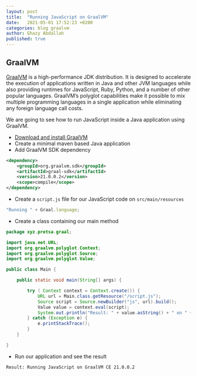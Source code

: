 ```yaml
---
layout: post
title:  "Running JavaScript on GraalVM"
date:   2021-05-01 17:52:23 +0200
categories: blog graalvm
author: Ghazy Abdallah
published: true
---
```




## GraalVM

[GraalVM](https://www.graalvm.org) is a high-performance JDK distribution. It is designed to accelerate the execution of applications written in Java and other JVM languages while also providing runtimes for JavaScript, Ruby, Python, and a number of other popular languages. GraalVM’s polyglot capabilities make it possible to mix multiple programming languages in a single application while eliminating any foreign language call costs.

We are going to see how to run JavaScript inside a Java application using GraalVM.

- [Download and install GraalVM](https://www.graalvm.org/docs/getting-started/)
- Create a minimal maven based Java application
- Add GraalVM SDK dependency

```xml
<dependency>
    <groupId>org.graalvm.sdk</groupId>
    <artifactId>graal-sdk</artifactId>
    <version>21.0.0.2</version>
    <scope>compile</scope>
</dependency>
```

- Create a ```script.js``` file for our JavaScript code on ```src/main/resources```

```js
"Running " + Graal.language;
```

- Create a class containing our main method

```java
package xyz.pretsa.graal;

import java.net.URL;
import org.graalvm.polyglot.Context;
import org.graalvm.polyglot.Source;
import org.graalvm.polyglot.Value;

public class Main {

    public static void main(String[] args) {

        try ( Context context = Context.create()) {
            URL url = Main.class.getResource("/script.js");
            Source script = Source.newBuilder("js", url).build();
            Value value = context.eval(script);
            System.out.println("Result: " + value.asString() + " on " + System.getProperty("java.vendor.version"));
        } catch (Exception e) {
            e.printStackTrace();
        }
    }

}
```

- Run our application and see the result

```
Result: Running JavaScript on GraalVM CE 21.0.0.2
```



